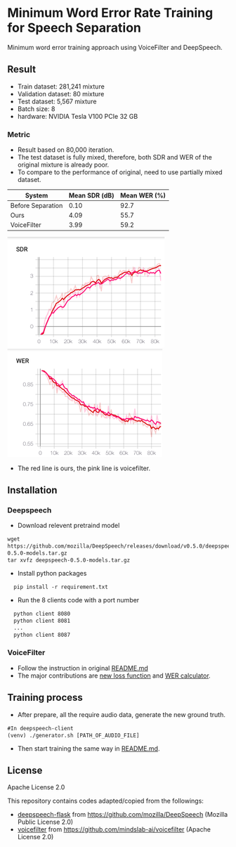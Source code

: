 # Minimum Word Error Rate Training for Speech Separation
Minimum word error training approach using VoiceFilter and DeepSpeech.

## Result
- Train dataset: 281,241 mixture
- Validation dataset: 80 mixture
- Test dataset: 5,567 mixture
- Batch size: 8 
- hardware: NVIDIA Tesla V100 PCIe 32 GB

### Metric
- Result based on 80,000 iteration.
- The test dataset is fully mixed, therefore, both SDR and WER of the original mixture is already poor.
- To compare to the performance of original, need to use partially mixed dataset.

| System             | Mean SDR (dB) | Mean WER (%) |
| ---------------------- | ----- | ---- |
| Before Separation     |  0.10  |  92.7 |
| Ours      | 4.09  | 55.7 |
| VoiceFilter      | 3.99  | 59.2 |


![](./images/SDR2.png)
![](./images/WER2.png)
- The red line is ours, the pink line is voicefilter.

## Installation

### Deepspeech
- Download relevent pretraind model
```
wget https://github.com/mozilla/DeepSpeech/releases/download/v0.5.0/deepspeech-0.5.0-models.tar.gz
tar xvfz deepspeech-0.5.0-models.tar.gz
```
- Install python packages
```
  pip install -r requirement.txt
```
- Run the 8 clients code with a port number
```
  python client 8080
  python client 8081
  ...
  python client 8087
```
### VoiceFilter
- Follow the instruction in original [README.md](voicefilter)
- The major contributions are [new loss function](https://github.com/thejungwon/mwetss/blob/a16c7f44b5d6ea0c115748e4e6ef53cd74abcbc1/voicefilter/utils/train.py#L17-L24) and [WER calculator](https://github.com/thejungwon/mwetss/blob/master/voicefilter/utils/worderrorrate.py).

## Training process
- After prepare, all the require audio data, generate the new ground truth.
```
#In deepspeech-client
(venv) ./generator.sh [PATH_OF_AUDIO_FILE]
```
- Then start training the same way in [README.md](voicefilter).
## License

Apache License 2.0

This repository contains codes adapted/copied from the followings:
- [deepspeech-flask](deepspeech-flask) from https://github.com/mozilla/DeepSpeech (Mozilla Public License 2.0)
- [voicefilter](voicefilter) from https://github.com/mindslab-ai/voicefilter (Apache License 2.0)

